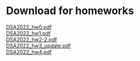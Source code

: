 # Download for homeworks
[DSA2022_hw0.pdf](https://github.com/FrancisTan88/Francis/files/9077398/DSA2022_hw0.pdf)<br>
[DSA2022_hw1.pdf](https://github.com/FrancisTan88/Francis/files/9077400/DSA2022_hw1.pdf)<br>
[DSA2022_hw2-2.pdf](https://github.com/FrancisTan88/Francis/files/9077401/DSA2022_hw2-2.pdf)<br>
[DSA2022_hw3_update.pdf](https://github.com/FrancisTan88/Francis/files/9077402/DSA2022_hw3_update.pdf)<br>
[DSA2022_hw4.pdf](https://github.com/FrancisTan88/Francis/files/9077403/DSA2022_hw4.pdf)
